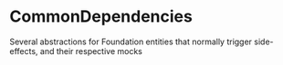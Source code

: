 # CommonDependencies
Several abstractions for Foundation entities that normally trigger side-effects, and their respective mocks
